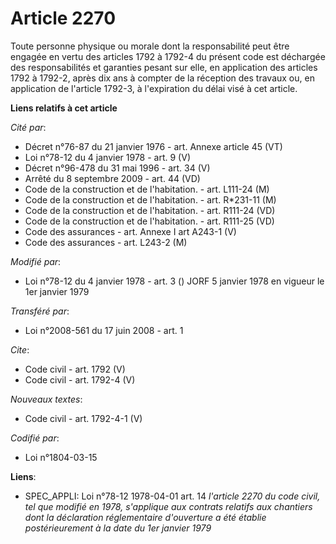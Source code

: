 # Article 2270

Toute personne physique ou morale dont la responsabilité peut être engagée en vertu des articles 1792 à 1792-4 du présent
code est déchargée des responsabilités et garanties pesant sur elle, en application des articles 1792 à 1792-2, après dix ans
à compter de la réception des travaux ou, en application de l'article 1792-3, à l'expiration du délai visé à cet article.

**Liens relatifs à cet article**

_Cité par_:

  - Décret n°76-87 du 21 janvier 1976 - art. Annexe article 45 (VT)
  - Loi n°78-12 du 4 janvier 1978 - art. 9 (V)
  - Décret n°96-478 du 31 mai 1996 - art. 34 (V)
  - Arrêté du 8 septembre 2009 - art. 44 (VD)
  - Code de la construction et de l'habitation. - art. L111-24 (M)
  - Code de la construction et de l'habitation. - art. R*231-11 (M)
  - Code de la construction et de l'habitation. - art. R111-24 (VD)
  - Code de la construction et de l'habitation. - art. R111-25 (VD)
  - Code des assurances - art. Annexe I art A243-1 (V)
  - Code des assurances - art. L243-2 (M)

_Modifié par_:

  - Loi n°78-12 du 4 janvier 1978 - art. 3 () JORF 5 janvier 1978 en vigueur le 1er janvier 1979

_Transféré par_:

  - Loi n°2008-561 du 17 juin 2008 - art. 1

_Cite_:

  - Code civil - art. 1792 (V)
  - Code civil - art. 1792-4 (V)

_Nouveaux textes_:

  - Code civil - art. 1792-4-1 (V)

_Codifié par_:

  - Loi n°1804-03-15

**Liens**:

  - SPEC_APPLI: Loi n°78-12 1978-04-01 art. 14 *l'article 2270 du code civil, tel que modifié en 1978, s'applique aux contrats relatifs aux chantiers dont la déclaration réglementaire d'ouverture a été établie postérieurement à la date du 1er janvier 1979*
